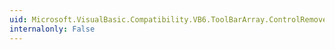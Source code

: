```yaml
---
uid: Microsoft.VisualBasic.Compatibility.VB6.ToolBarArray.ControlRemoved
internalonly: False
---
```

